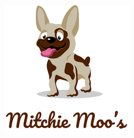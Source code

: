 ![Mitchie Moo's](https://github.com/mitchiemoos/mitchiemoos.github.io/raw/main/images/icons/logo.png)

